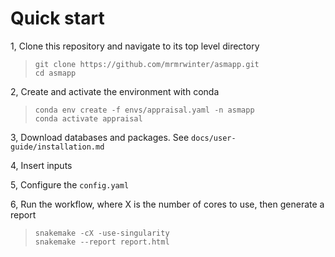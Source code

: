 # Quick start
  
1, Clone this repository and navigate to its top level directory
> `git clone https://github.com/mrmrwinter/asmapp.git`  
> `cd asmapp`
  
2, Create and activate the environment with conda
> `conda env create -f envs/appraisal.yaml -n asmapp`  
> `conda activate appraisal`

3, Download databases and packages. See `docs/user-guide/installation.md`

4, Insert inputs

5, Configure the `config.yaml`
  
6, Run the workflow, where X is the number of cores to use, then generate a report  
> `snakemake -cX -use-singularity`  
> `snakemake --report report.html`


  
